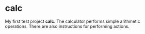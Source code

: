 # __calc__
My first test project __calc__. The calculator performs simple arithmetic operations. There are also instructions for performing actions. 
